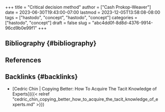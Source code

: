 +++
title = "Critical decision method"
author = ["Cash Prokop-Weaver"]
date = 2023-06-30T19:43:00-07:00
lastmod = 2023-12-05T13:58:08-08:00
tags = ["hastodo", "concept", "hastodo", "concept"]
categories = ["hastodo", "concept"]
draft = false
slug = "abc4dd0f-8d8d-4376-9914-96cd9b0e99f1"
+++

## Bibliography {#bibliography}

## References

<style>.csl-entry{text-indent: -1.5em; margin-left: 1.5em;}</style><div class="csl-bib-body">
</div>


## Backlinks {#backlinks}

-   [Cedric Chin | Copying Better: How To Acquire The Tacit Knowledge of Experts]({{< relref "cedric_chin_copying_better_how_to_acquire_the_tacit_knowledge_of_experts.md" >}})
